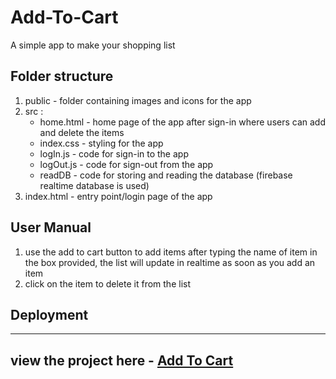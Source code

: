 # Add-To-Cart
A simple app to make your shopping list

## Folder structure
1) public - folder containing images and icons for the app
2) src :
   - home.html - home page of the app after sign-in where users can add and delete the items
   - index.css - styling for the app
   - logIn.js - code for sign-in to the app
   - logOut.js - code for sign-out from the app
   - readDB - code for storing and reading the database (firebase realtime database is used)
4) index.html - entry point/login page of the app

## User Manual
1) use the add to cart button to add items after typing the name of item in the box provided, the list will update in realtime as soon as you add an item
2) click on the item to delete it from the list

## Deployment
---
view the project here - [Add To Cart](https://external.ink?to=https://akkshay-tandon-add-to-cart.web.app/)
---
